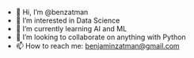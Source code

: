 - 👋 Hi, I’m @benzatman
- 👀 I’m interested in Data Science
- 🌱 I’m currently learning AI and ML
- 💞️ I’m looking to collaborate on anything with Python
- 📫 How to reach me: benjaminzatman@gmail.com

<!---
benzatman/benzatman is a ✨ special ✨ repository because its `README.md` (this file) appears on your GitHub profile.
You can click the Preview link to take a look at your changes.
--->
